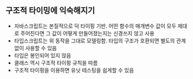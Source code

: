 ## 구조적 타이밍에 익숙해지기

- 자바스크립트는 본질적으로 덕 타이핑 기반. 어떤 함수의 매개변수 값이 모두 제대로 주어진다면 그 값이 어떻게 만들어졌는지는 신경쓰지 않고 사용
- 타입스크립트는 위 동작을 그대로 모델링함. 타입의 구조가 호환되면 별도의 관계 없이 사용할 수 있음
- 타입은 봉인되어 있지 않음
- 클래스 역시 구조적 타이핑 규칙을 따름
- 구조적 타이핑을 이용하면 유닛 테스팅을 쉽게할 수 있음
